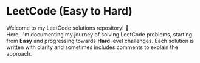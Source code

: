 # LeetCode (Easy to Hard)

Welcome to my LeetCode solutions repository! 🚀  
Here, I'm documenting my journey of solving LeetCode problems, starting from **Easy** and progressing towards **Hard** level challenges. Each solution is written with clarity and sometimes includes comments to explain the approach.
